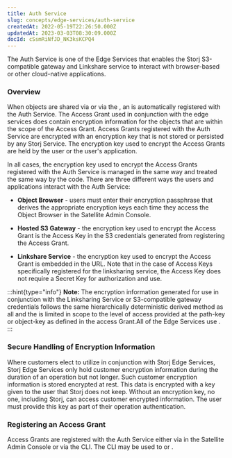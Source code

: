 ```yaml
---
title: Auth Service
slug: concepts/edge-services/auth-service
createdAt: 2022-05-19T22:26:50.000Z
updatedAt: 2023-03-03T08:30:09.000Z
docId: cSsmRiNfJD_NK3ksKCPQ4
---
```


The Auth Service is one of the Edge Services that enables the Storj  S3-compatible gateway and Linkshare service to interact with browser-based or  other cloud-native applications.

### Overview

When objects are shared via [](docId\:sN2GhYgGUtqBVF65GhKEa) or via the [](docId\:yYCzPT8HHcbEZZMvfoCFa), an [](docId\:XKib9SzjtEXTXWvdyYWX6) is automatically registered with the Auth Service. The Access Grant used in conjunction with the edge services does contain encryption information for the objects that are within the scope of the Access Grant. Access Grants registered with the Auth Service are encrypted with an encryption key that is not stored or persisted by any Storj Service. The encryption key used to encrypt the Access Grants are held by the user or the user's application.

In all cases, the encryption key used to encrypt the Access Grants registered with the Auth Service is managed in the same way and treated the same way by the code. There are three different ways the users and applications interact with the Auth Service:

*   **Object Browser** - users must enter their encryption passphrase that derives the appropriate encryption keys each time they access the Object Browser in the Satellite Admin Console.

*   **Hosted S3 Gateway** - the encryption key used to encrypt the Access Grant is the Access Key in the S3 credentials generated from registering the Access Grant.

*   **Linkshare Service** - the encryption key used to encrypt the Access Grant is embedded in the URL. Note that in the case of Access Keys specifically registered for the linksharing service, the Access Key does not require a Secret Key for authorization and use.

:::hint{type="info"}
**Note:** The encryption information generated for use in conjunction with the Linksharing Service or S3-compatible gateway credentials follows the same hierarchically deterministic derived method as all [](docId\:XKib9SzjtEXTXWvdyYWX6) and the [](docId\:yI4q9JDB3w01xEkFWA4_z) is limited in scope to the level of access provided at the path-key or object-key as defined in the access Grant.All of the Edge Services use [](docId\:hf2uumViqYvS1oq8TYbeW).
:::

### Secure Handling of Encryption Information

Where customers elect to utilize [](docId\:hf2uumViqYvS1oq8TYbeW) in conjunction with Storj Edge Services, Storj Edge Services only hold customer encryption information during the duration of an operation but not longer. Such customer encryption information is stored encrypted at rest. This data is encrypted with a key given to the user that Storj does not keep. Without an encryption key, no one, including Storj, can access customer encrypted information. The user must provide this key as part of their operation authentication.

### Registering an Access Grant

Access Grants are registered with the Auth Service either via [](docId:4oDAezF-FcfPr0WPl7knd) in the Satellite Admin Console or via the CLI. The CLI may be used to [](docId\:tBnCSrmR1jbOewG38fIr4) or [](docId\:tBnCSrmR1jbOewG38fIr4).
